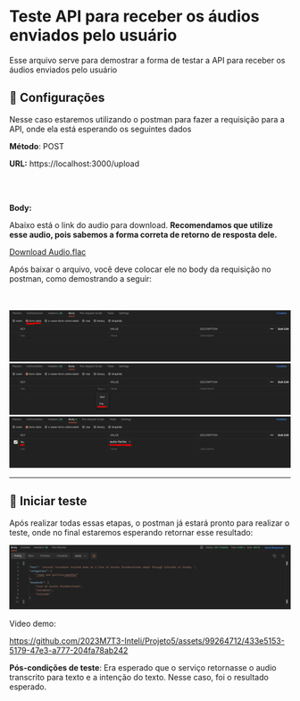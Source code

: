 # Teste API para receber os áudios enviados pelo usuário

<p>Esse arquivo serve para demostrar a forma de testar a API para receber os áudios enviados pelo usuário</p>


## 🔧 Configurações

<p>Nesse caso estaremos utilizando o postman para fazer a requisição para a API, onde ela está esperando os seguintes dados</p>

<p><strong>Método</strong>: POST</p>
<p><strong>URL:</strong> https://localhost:3000/upload</p>

<br>
<br>

<strong>Body:</strong>

<p>Abaixo está o link do audio para download. <strong>Recomendamos que utilize esse audio, pois sabemos a forma correta de retorno de resposta dele.</strong></p>

<a href="https://watson-developer-cloud.github.io/doc-tutorial-downloads/speech-to-text/audio-file.flac">Download Audio.flac</a>

<p>Após baixar o arquivo, você deve colocar ele no body da requisição no postman, como demostrando a seguir: </p>

<br>
<br>

<img src="./assets/body1.png">
<img src="./assets/body2.png">
<img src="./assets/body3.png">

<hr>

## 🚀 Iniciar teste
<p>Após realizar todas essas etapas, o postman já estará pronto para realizar o teste, onde no final estaremos esperando retornar esse resultado: </p>

<img src="./assets/fileFronUser-response.png">

<p>Video demo:</p>


https://github.com/2023M7T3-Inteli/Projeto5/assets/99264712/433e5153-5179-47e3-a777-204fa78ab242



<strong>Pós-condições de teste</strong>: Era esperado que o serviço retornasse o audio transcrito para texto e a intenção do texto. Nesse caso, foi o resultado esperado.

